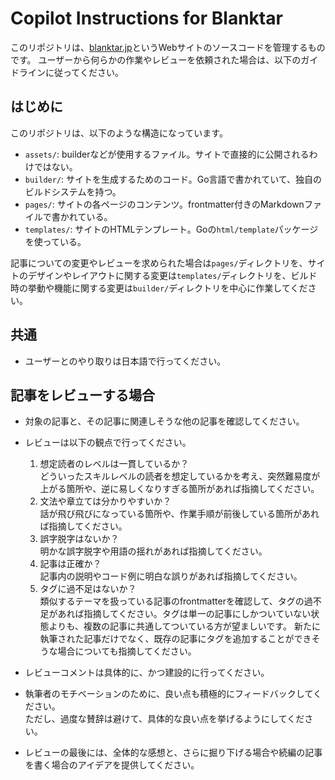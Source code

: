 # Copilot Instructions for Blanktar

このリポジトリは、[blanktar.jp](https://blanktar.jp)というWebサイトのソースコードを管理するものです。
ユーザーから何らかの作業やレビューを依頼された場合は、以下のガイドラインに従ってください。


## はじめに

このリポジトリは、以下のような構造になっています。

- `assets/`: builderなどが使用するファイル。サイトで直接的に公開されるわけではない。
- `builder/`: サイトを生成するためのコード。Go言語で書かれていて、独自のビルドシステムを持つ。
- `pages/`: サイトの各ページのコンテンツ。frontmatter付きのMarkdownファイルで書かれている。
- `templates/`: サイトのHTMLテンプレート。Goの`html/template`パッケージを使っている。

記事についての変更やレビューを求められた場合は`pages/`ディレクトリを、サイトのデザインやレイアウトに関する変更は`templates/`ディレクトリを、ビルド時の挙動や機能に関する変更は`builder/`ディレクトリを中心に作業してください。


## 共通

- ユーザーとのやり取りは日本語で行ってください。


## 記事をレビューする場合

- 対象の記事と、その記事に関連しそうな他の記事を確認してください。

- レビューは以下の観点で行ってください。
  1. 想定読者のレベルは一貫しているか？  
     どういったスキルレベルの読者を想定しているかを考え、突然難易度が上がる箇所や、逆に易しくなりすぎる箇所があれば指摘してください。
  2. 文法や章立ては分かりやすいか？  
     話が飛び飛びになっている箇所や、作業手順が前後している箇所があれば指摘してください。
  3. 誤字脱字はないか？  
     明かな誤字脱字や用語の揺れがあれば指摘してください。
  4. 記事は正確か？  
     記事内の説明やコード例に明白な誤りがあれば指摘してください。
  5. タグに過不足はないか？  
     類似するテーマを扱っている記事のfrontmatterを確認して、タグの過不足があれば指摘してください。タグは単一の記事にしかついていない状態よりも、複数の記事に共通してついている方が望ましいです。
     新たに執筆された記事だけでなく、既存の記事にタグを追加することができそうな場合についても指摘してください。

- レビューコメントは具体的に、かつ建設的に行ってください。

- 執筆者のモチベーションのために、良い点も積極的にフィードバックしてください。  
  ただし、過度な賛辞は避けて、具体的な良い点を挙げるようにしてください。

- レビューの最後には、全体的な感想と、さらに掘り下げる場合や続編の記事を書く場合のアイデアを提供してください。
